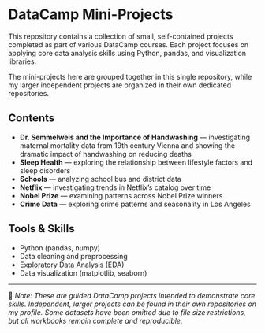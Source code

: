 # DataCamp Mini-Projects

This repository contains a collection of small, self-contained projects completed as part of various DataCamp courses. Each project focuses on applying core data analysis skills using Python, pandas, and visualization libraries.  

The mini-projects here are grouped together in this single repository, while my larger independent projects are organized in their own dedicated repositories.  

## Contents

- **Dr. Semmelweis and the Importance of Handwashing** — investigating maternal mortality data from 19th century Vienna and showing the dramatic impact of handwashing on reducing deaths  
- **Sleep Health** — exploring the relationship between lifestyle factors and sleep disorders  
- **Schools** — analyzing school bus and district data  
- **Netflix** — investigating trends in Netflix’s catalog over time  
- **Nobel Prize** — examining patterns across Nobel Prize winners  
- **Crime Data** — exploring crime patterns and seasonality in Los Angeles  

## Tools & Skills

- Python (pandas, numpy)  
- Data cleaning and preprocessing  
- Exploratory Data Analysis (EDA)  
- Data visualization (matplotlib, seaborn)  

---

📌 *Note: These are guided DataCamp projects intended to demonstrate core skills. Independent, larger projects can be found in their own repositories on my profile. Some datasets have been omitted due to file size restrictions, but all workbooks remain complete and reproducible.*

